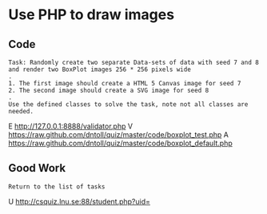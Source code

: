 # Use PHP to draw images

## Code
	Task: Randomly create two separate Data-sets of data with seed 7 and 8
	and render two BoxPlot images 256 * 256 pixels wide
	.
	1. The first image should create a HTML 5 Canvas image for seed 7
	2. The second image should create a SVG image for seed 8
	.
	Use the defined classes to solve the task, note not all classes are needed.
E http://127.0.0.1:8888/validator.php
V https://raw.github.com/dntoll/quiz/master/code/boxplot_test.php
A https://raw.github.com/dntoll/quiz/master/code/boxplot_default.php

## Good Work
	Return to the list of tasks
U http://csquiz.lnu.se:88/student.php?uid=